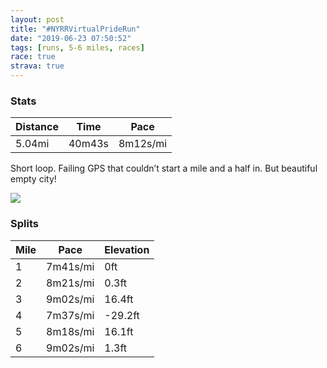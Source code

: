 ```yaml
---
layout: post
title: "#NYRRVirtualPrideRun"
date: "2019-06-23 07:50:52"
tags: [runs, 5-6 miles, races]
race: true
strava: true
---
```


### Stats

| Distance | Time | Pace |
|----------|------|------|
|5.04mi|40m43s|8m12s/mi|

Short loop. Failing GPS that couldn’t start a mile and a half in. But beautiful empty city!

<img src='https://maps.googleapis.com/maps/api/staticmap?maptype=roadmap&path=enc:osqwFxdtbMK^OLw@tBMb@Kp@]|@]v@K^SNg@JWRQF[^QLOTKD[^e@DUJa@J[X[PM@IEODUXGLm@t@MDG@OCMFGDCFQJGFQVk@FMFM?KNSN]FCD[DOJG@OLEJeBfAA^E?OLW@}@CMDMAE@i@I[?c@Gi@FOEW@[GQBWCK@_AKYGSAk@O{@IgAUOI@}@IQAW@SDSIS?y@EYGQIKAYQs@Ba@I]CMCGGWOOOk@Ck@EUCs@Ea@?GDEBQEGAWCC]OM?IEEDBJCUd@s@L_@@]LOTi@PMBEVWLSH?LMH@JOd@c@BKLIHQDUCYDI?IZq@MMAWFQ?QJo@HO?ORm@Le@BWJYTUL[@IJ_@@]Hc@DIB]FG?GN[POLc@XWXg@@GGODe@FU?MDIBYL]XgBLSBOPa@DGNG?MDANa@FEDMIK@EXi@FWBEDWCOB_@F]nCwEBc@ASBA@SVw@?Q`@kA?KZgAl@[n@o@F_BCK@g@DIBYNEROLKN_@J_@?UHs@Ru@DUAGFYFOHIDSTU\cBR[Na@Pk@b@o@XiANYNe@nBaHT_@Le@NYDULWJ[T]FKViA^gAh@}B`@gAFABGDc@`@uAX]NYFSJeAJc@?GNa@Fi@XaAEE?CFENCZa@Xg@V{@Bk@Hg@Dq@AGUYg@eAOEAEE?UFIJGL?FKZg@x@S`A]d@Qx@e@~@El@@TGJMHAb@GRGXSf@W`@YlASXWx@S^O`AOZKp@Qh@e@n@]bB_@x@IVQjAM\EVIZ[OQUOc@MSI[IEGIc@M?GIEAGIFOBKEMGY[IEe@r@a@T_@r@GHSd@K\Il@Up@KCMMYc@SOc@IGGGDIEY_@GUMOICEB]h@_@b@IHK@W\BJALKXOTETFJAJ@d@JVRRPHLN`@P\Jd@DZGHMDAIUQOAEs@k@e@e@YCMTMHGT?LBHRVZTH@f@VT?JBNAVODI?GGKGCEGKAUO]g@a@YYGWHOLKP?LL\JDHJF?JPJF@N&key=AIzaSyC1MId7bFpkLXNAaYhBSTb8jLyiSqzbDtM&size=800x800&markers=color:yellow|label:S|40.72776,-74.00029&markers=color:green|label:F|40.73401000000002,-73.98466000000005'>

### Splits

| Mile | Pace | Elevation |
|------|------|-----------|
|1|7m41s/mi|0ft|
|2|8m21s/mi|0.3ft|
|3|9m02s/mi|16.4ft|
|4|7m37s/mi|-29.2ft|
|5|8m18s/mi|16.1ft|
|6|9m02s/mi|1.3ft|

